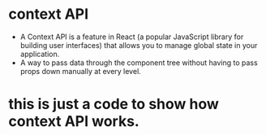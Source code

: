 # context API
- A Context API is a feature in React (a popular JavaScript library for building user interfaces) that allows you to manage global state in your application.
- A way to pass data through the component tree without having to pass props down manually at every level.

# this is just a code to show how context API works.
